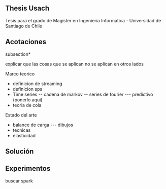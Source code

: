 Thesis Usach
---
Tesis para el grado de Magíster en Ingenieria Informática - Universidad de Santiago de Chile

Acotaciones
---
subsection*

explicar que las cosas que se aplican no se aplican en otros lados

Marco teorico
- definicion de streaming
- definicion sps
- Time series
-- cadena de markov
-- series de fourier
--- predictivo (ponerlo aqui)
- teoria de cola

Estado del arte
- balance de carga
--- dibujos
- tecnicas
- elasticidad

Solución
- 

Experimentos
- 

buscar spark